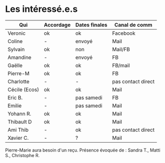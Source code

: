 # Les intéressé.e.s

| Qui       | Accordage | Dates finales | Canal de comm |
|-----------|-----------|---------------|---------------|
| Veronic   | ok | ok | Facebook |
| Coline    | - | envoyé | Mail |
| Sylvain   | ok | non | Mail/FB |
| Amandine  | - | envoyé | FB |
| Gaëlle    | ok | ok | FB/mail |
| Pierre-M  | ok | ok | FB |
| Charlotte | - | - | pas contact direct |
| Cécile (Ecos)    | ok | ok | Mail |
| Eric B.   | - | pas samedi | FB |
| Emilie    | - | pas samedi | Mail |
| Yohann R. | ok | ok | Mail |
| Thibault D| ok | ok | Mail |
| Ami Thib  |- | ok | pas contact direct |
| Xavier C. | - | ? | Mail |

Pierre-Marie aura besoin d'un reçu.
Présence évoquée de : Sandra T., Matti S., Christophe R.
